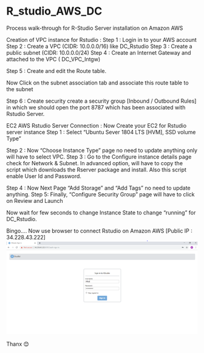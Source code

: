 # R_studio_AWS_DC
Process walk-through for R-Studio Server installation on Amazon AWS

Creation of VPC instance for Rstudio :
Step 1 : Login in to your AWS account 
Step 2 : Create a VPC (CIDR: 10.0.0.0/16) like DC_Rstudio
Step 3 : Create a public subnet (CIDR: 10.0.0.0/24)
Step 4 : Create an Internet Gateway and attached to the VPC ( DC_VPC_Intgw) 
 
Step 5 : Create and edit the Route table.  


Now Click on the subnet association tab and associate this route table to the subnet

 
Step 6 : Create security create a security group [Inbound / Outbound Rules] in which we should open the port 8787 which has been associated with Rstudio Server.

 

 

EC2 AWS Rstudio Server Connection :
Now Create your EC2 for Rstudio server instance
Step 1 : Select “Ubuntu Sever 1804 LTS [HVM], SSD volume Type”

 

Step 2 : 
Now “Choose Instance Type” page no need to update anything only will have to select VPC.
Step 3 :
 Go to the Configure instance details page check for Network & Subnet.
In advanced option, will have to copy the script which downloads the Rserver package and install. Also this script enable User Id and Password.
 

Step 4 : Now Next Page “Add Storage” and “Add Tags” no need to update anything.
Step 5: Finally, “Configure Security Group” page will have to click on Review and Launch

  

Now wait for few seconds to change Instance State to change “running” for DC_Rstudio.
 

Bingo…. Now use browser to connect Rstudio  on Amazon AWS [Public IP : 34.228.43.222]
![R-Studio-SignIn-AWS](R-Studio-SignIn-AWS.png)


Thanx 😊



